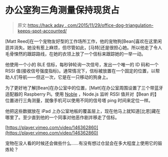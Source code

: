 # 办公室狗三角测量保持现货占

> 原文:[https://hack aday . com/2015/11/29/office-dog-triangulation-keeps-spot-accounted/](https://hackaday.com/2015/11/29/office-dog-triangulation-keeps-spot-accounted-for/)

[Matt Reed]在一个宠物友好型的工作场所工作，他的宠物狗[Bean]喜欢在这里闲逛并消失。她没有惹上麻烦，但尽管如此，[马特]还是很担心她。所以他走了令人毛骨悚然的跟踪路线，在她的衣领上放了一个信标来跟踪她的一举一动。

他使用一个小的 BLE 信标，每秒钟轮询一次信号，发出一个唯一的 ID 码和一个 RSSI 值(接收信号强度指标)。通常情况下，信标被放置在一个固定的位置，以帮助人们导航——但这一次，它是在一只移动的狗身上。

为了更好地了解[Bean]在办公室中的位置，[Matt]在办公室周围设置了三个带蓝牙适配器的 Raspberry Pi。使用 [Noble](https://github.com/sandeepmistry/noble) ，Node.js 监听 RSSI 值并对【Bean 的】位置进行三角测量，就像手机可以使用不同的信号塔 ping 时间来定位一样。

他把这些数据放在 iPad 上办公室地板的覆盖层上，现在他马上就知道[比恩]藏在哪里了。至少直到他的一个同事对他恶作剧并移走了信标。

[https://player.vimeo.com/video/146362860](https://player.vimeo.com/video/146362860)

宠物在没人看的时候还会做些什么……有没有想过仓鼠会在多大程度上使用它的锻炼轮？